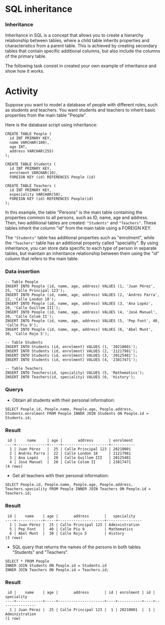 # SQL inheritance
### Inheritance

Inheritance in SQL is a concept that allows you to create a hierarchy relationship between tables, where a child table inherits properties and characteristics from a parent table. This is achieved by creating secondary tables that contain specific additional columns, but also include the columns of the primary table.

The following task consist in created your own example of inheritance and show how it works.

# Activity

Suppose you want to model a database of people with different roles, such as students and teachers. You want students and teachers to inherit basic properties from the main table "People".

Here is the database script using inheritance:

````
CREATE TABLE People (
  id INT PRIMARY KEY,
  name VARCHAR(100),
  age INT,
  address VARCHAR(255)
);

CREATE TABLE Students (
  id INT PRIMARY KEY,
  enrolment VARCHAR(10),
  FOREIGN KEY (id) REFERENCES People (id)

CREATE TABLE Teachers (
  id INT PRIMARY KEY,
  especiality VARCHAR(50),
  FOREIGN KEY (id) REFERENCES People(id)
);
````
In this example, the table "Persons" is the main table containing the properties common to all persons, such as ID, name, age and address. Then, two additional tables are created: ````"Students"```` and ````"Teachers"````. These tables inherit the column "id" from the main table using a FOREIGN KEY.

The ````"Students"```` table has additional properties such as "enrolment", while the ````"Teachers"```` table has an additional property called "speciality". By using inheritance, you can store data specific to each type of person in separate tables, but maintain an inheritance relationship between them using the "id" column that refers to the main table.

### Data insertion 

````
-- Table People 
INSERT INTO People (id, name, age, address) VALUES (1, 'Juan Pérez', 25, 'Calle Principal 123');
INSERT INTO People (id, name, age, address) VALUES (2, 'Andrés Parra', 22, 'Calle London 18');
INSERT INTO People (id, name, age, address) VALUES (3, 'Ana Lopéz', 20, 'Calle Guillem III');
INSERT INTO People (id, name, age, address) VALUES (4, 'José Manuel', 20, 'Calle Colom II');
INSERT INTO People (id, name, age, address) VALUES (5, 'Pep Font', 40, 'Calle Piu 9');
INSERT INTO People (id, name, age, address) VALUES (6, 'Abel Munt', 30, 'Calle Rojo 5');

-- Table Students
INSERT INTO Students (id, enrolment) VALUES (1, '20210001');
INSERT INTO Students (id, enrolment) VALUES (2, '21217981');
INSERT INTO Students (id, enrolment) VALUES (3, '20125481');
INSERT INTO Students (id, enrolment) VALUES (4, '23817471');

-- Table Teachers
INSERT INTO Teachers(id, speciality) VALUES (5, 'Mathematics');
INSERT INTO Teachers(id, speciality) VALUES (6, 'History');
````
### Querys

* Obtain all students with their personal information:

````
SELECT People.id, People.name, People.age, People.address, Students.enrolment FROM People INNER JOIN Students ON People.id = Students.id;
````
### Result 

````
 id |     name     | age |       address       | enrolment
----+--------------+-----+---------------------+-----------
  1 | Juan Pérez   |  25 | Calle Principal 123 | 20210001
  2 | Andrés Parra |  22 | Calle London 18     | 21217981
  3 | Ana Lopéz    |  20 | Calle Guillem III   | 20125481
  4 | José Manuel  |  20 | Calle Colom II      | 23817471
(4 rows)
````

* Get all teachers with their personal information:

````
SELECT People.id, People.name, People.age, People.address, Teachers.speciality FROM People INNER JOIN Teachers ON People.id = Teachers.id;
````

### Result

````
 id |    name    | age |       address       |   speciality
----+------------+-----+---------------------+----------------
  1 | Juan Pérez |  25 | Calle Principal 123 | Administration
  5 | Pep Font   |  40 | Calle Piu 9         | Mathematics
  6 | Abel Munt  |  30 | Calle Rojo 5        | History
(3 rows)
````
* SQL query that returns the names of the persons in both tables "Students" and "Teachers".

````
SELECT * FROM People 
INNER JOIN Students ON People.id = Students.id 
INNER JOIN Teachers ON People.id = Teachers.id;
````

### Result

````
 id |    name    | age |       address       | id | enrolment | id |   speciality
----+------------+-----+---------------------+----+-----------+----+----------------
  1 | Juan Pérez |  25 | Calle Principal 123 |  1 | 20210001  |  1 | Administration
(1 row)
````
